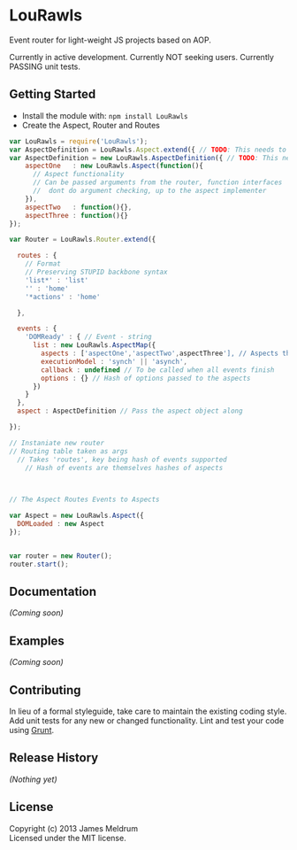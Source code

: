 # LouRawls

Event router for light-weight JS projects based on AOP.

Currently in active development. 
Currently NOT seeking users. 
Currently PASSING unit tests.

## Getting Started
- Install the module with: `npm install LouRawls`
- Create the Aspect, Router and Routes
```javascript
var LouRawls = require('LouRawls');
var AspectDefinition = LouRawls.Aspect.extend({ // TODO: This needs to be called AspectDefinition
var AspectDefinition = new LouRawls.AspectDefinition({ // TODO: This needs to be called AspectDefinition
    aspectOne   : new LouRawls.Aspect(function(){
      // Aspect functionality
      // Can be passed arguments from the router, function interfaces
      //  dont do argument checking, up to the aspect implementer
    }),
    aspectTwo   : function(){},
    aspectThree : function(){}
});

var Router = LouRawls.Router.extend({

  routes : {
    // Format
    // Preserving STUPID backbone syntax
    'list*' : 'list'
    '' : 'home'
    '*actions' : 'home'

  },

  events : {
    'DOMReady' : { // Event - string
      list : new LouRawls.AspectMap({
        aspects : ['aspectOne','aspectTwo',aspectThree'], // Aspects the route is subscribed to in order
        executionModel : 'synch' || 'asynch',
        callback : undefined // To be called when all events finish
        options : {} // Hash of options passed to the aspects
      })
    }
  },
  aspect : AspectDefinition // Pass the aspect object along

});

// Instaniate new router
// Routing table taken as args
  // Takes 'routes', key being hash of events supported
    // Hash of events are themselves hashes of aspects
    


// The Aspect Routes Events to Aspects

var Aspect = new LouRawls.Aspect({
  DOMLoaded : new Aspect   
});


var router = new Router();
router.start();
```

## Documentation
_(Coming soon)_

## Examples
_(Coming soon)_

## Contributing
In lieu of a formal styleguide, take care to maintain the existing coding style. Add unit tests for any new or changed functionality. Lint and test your code using [Grunt](http://gruntjs.com/).

## Release History
_(Nothing yet)_

## License
Copyright (c) 2013 James Meldrum  
Licensed under the MIT license.
